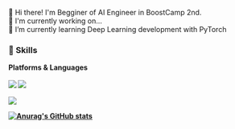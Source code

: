 👋 Hi there! I'm Begginer of AI Engineer in BoostCamp 2nd.<br/>
🔭 I'm currently working on...<br/>
🌱 I’m currently learning Deep Learning development with PyTorch


### :muscle: Skills
<b>Platforms & Languages<br/><br />
<img src="https://img.shields.io/badge/PyTorch-EE4C2C?style=flat-square&logo=PyTorch&logoColor=white"/></a>
<img src="https://img.shields.io/badge/scikit-learn-F7931E?style=flat-square&logo=scikit-learn&logoColor=white"/></a>


<img src="https://img.shields.io/badge/Python-3776AB?style=flat-square&logo=Python&logoColor=white"/></a>


[![Anurag's GitHub stats](https://github-readme-stats.vercel.app/api?username=JunsooLee&show_icons=true&theme=buefy)](https://github.com/anuraghazra/github-readme-stats)

<!--
**JunsooLee/JunsooLee** is a ✨ _special_ ✨ repository because its `README.md` (this file) appears on your GitHub profile.

Here are some ideas to get you started:

skills icon: https://simpleicons.org/?q=cv
emoji: https://www.webfx.com/tools/emoji-cheat-sheet/
ex: http://blog.cowkite.com/blog/2102241544/

- 🔭 I’m currently working on ...
- 🌱 I’m currently learning ...
- 👯 I’m looking to collaborate on ...
- 🤔 I’m looking for help with ...
- 💬 Ask me about ...
- 📫 How to reach me: ...
- 😄 Pronouns: ...
- ⚡ Fun fact: ...
-->

